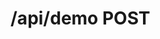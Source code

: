 #  /api/demo POST

<api-endpoint openapi-path="../../specifications/swagger.json" method="POST" endpoint="/api/demo"/>